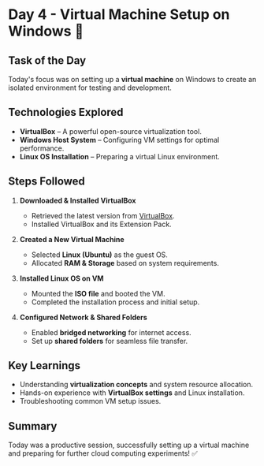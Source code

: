 # Day 4 - Virtual Machine Setup on Windows 🚀

## Task of the Day
Today's focus was on setting up a **virtual machine** on Windows to create an isolated environment for testing and development.

## Technologies Explored
- **VirtualBox** – A powerful open-source virtualization tool.
- **Windows Host System** – Configuring VM settings for optimal performance.
- **Linux OS Installation** – Preparing a virtual Linux environment.

## Steps Followed
1. **Downloaded & Installed VirtualBox**
   - Retrieved the latest version from [VirtualBox](https://www.virtualbox.org/).
   - Installed VirtualBox and its Extension Pack.

2. **Created a New Virtual Machine**
   - Selected **Linux (Ubuntu)** as the guest OS.
   - Allocated **RAM & Storage** based on system requirements.

3. **Installed Linux OS on VM**
   - Mounted the **ISO file** and booted the VM.
   - Completed the installation process and initial setup.

4. **Configured Network & Shared Folders**
   - Enabled **bridged networking** for internet access.
   - Set up **shared folders** for seamless file transfer.

## Key Learnings
- Understanding **virtualization concepts** and system resource allocation.
- Hands-on experience with **VirtualBox settings** and Linux installation.
- Troubleshooting common VM setup issues.

## Summary
Today was a productive session, successfully setting up a virtual machine and preparing for further cloud computing experiments! ✅
